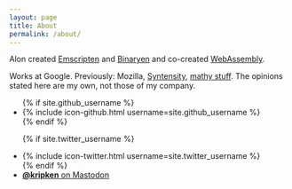 ```yaml
---
layout: page
title: About
permalink: /about/
---
```


Alon created [Emscripten](http://emscripten.org) and [Binaryen](https://github.com/WebAssembly/binaryen) and co-created [WebAssembly](http://webassembly.org/).

Works at Google. Previously: Mozilla, [Syntensity](https://www.youtube.com/watch?v=J8KMwU1UJmw), [mathy stuff](http://www.jmlr.org/papers/volume10/zakai09a/zakai09a.pdf). The opinions stated here are my own, not those of my company.

<ul>
  {% if site.github_username %}
  <li>
    {% include icon-github.html username=site.github_username %}
  </li>
  {% endif %}

  {% if site.twitter_username %}
  <li>
    {% include icon-twitter.html username=site.twitter_username %}
  </li>
  {% endif %}

  <li>
    <a href="https://fosstodon.org/@kripken"><b>@kripken</b> on Mastodon</a>
  </li>
</ul>

